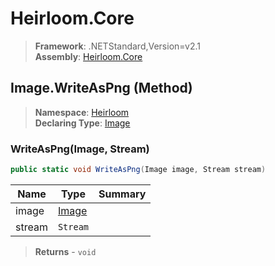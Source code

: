 # Heirloom.Core

> **Framework**: .NETStandard,Version=v2.1  
> **Assembly**: [Heirloom.Core][0]

## Image.WriteAsPng (Method)

> **Namespace**: [Heirloom][0]  
> **Declaring Type**: [Image][1]

### WriteAsPng(Image, Stream)

```cs
public static void WriteAsPng(Image image, Stream stream)
```

| Name   | Type       | Summary |
|--------|------------|---------|
| image  | [Image][1] |         |
| stream | `Stream`   |         |

> **Returns** - `void`

[0]: ../../../Heirloom.Core.md
[1]: ../Image.md
